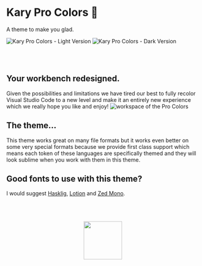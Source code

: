 # Kary Pro Colors 🌺

A theme to make you glad.

<img alt="Kary Pro Colors - Light Version" src="https://github.com/rematch/rematch/assets/2157285/a3f84e73-fc49-4d53-bc49-52d0a27bad03">

<img alt="Kary Pro Colors - Dark Version" src="https://github.com/rematch/rematch/assets/2157285/5feed74b-701b-4979-a203-14a9f4c5ac77">

<br><br>

## Your workbench redesigned.
Given the possibilities and limitations we have tired our best to fully recolor Visual Studio Code to a new level and make it an entirely new experience which we really hope you like and enjoy!
![workspace of the Pro Colors](https://github.com/rematch/rematch/assets/2157285/03b7b857-94ba-4a56-ad2a-19d4c0d52016)


## The theme…
This theme works great on many file formats but it works even better on some very special formats because we provide first class support which means each token of these languages are specifically themed and they will look sublime when you work with them in this theme.

## Good fonts to use with this theme?
I would suggest [Hasklig](https://github.com/i-tu/Hasklig), [Lotion](https://font.nina.coffee/) and [Zed Mono](https://github.com/zed-industries/zed-fonts).
<br><br><br><br>

<center>
<a href="https://kary.us">
<img width="100" src="https://user-images.githubusercontent.com/2157285/129073689-4d48b4f2-6b04-4665-91bc-896eb1d13340.png">
</a><br>
</center>